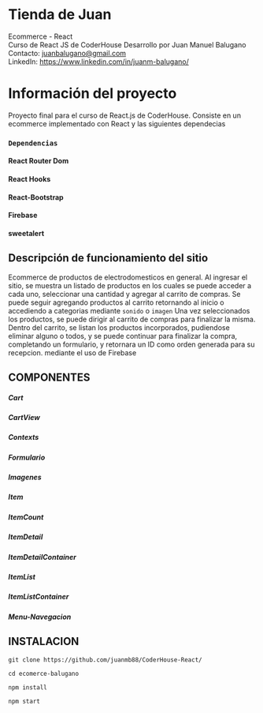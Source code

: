 # Tienda de Juan
Ecommerce - React \
Curso de React JS de CoderHouse
Desarrollo por Juan Manuel Balugano\
Contacto: juanbalugano@gmail.com\
LinkedIn: https://www.linkedin.com/in/juanm-balugano/

# Información del proyecto

Proyecto final para el curso de React.js de CoderHouse. 
Consiste en un ecommerce implementado con React y las siguientes dependecias
### `Dependencias`
#### React Router Dom
#### React Hooks
#### React-Bootstrap
#### Firebase
#### sweetalert


## Descripción de funcionamiento del sitio

Ecommerce de productos de electrodomesticos en general. Al ingresar el sitio, se muestra un listado de productos en los cuales se puede acceder a cada uno,
seleccionar una cantidad y agregar al carrito de compras. Se puede seguir agregando productos al carrito retornando al inicio o accediendo a categorias mediante ``sonido`` o ``imagen`` Una vez seleccionados los productos,
se puede dirigir al carrito de compras para finalizar la misma. Dentro del carrito, se listan los productos incorporados, pudiendose eliminar alguno o todos,
y se puede continuar para finalizar la compra, completando un formulario, y retornara un ID como orden generada para su recepcion. mediante el uso de Firebase

## COMPONENTES

##### Cart
##### CartView
##### Contexts
##### Formulario
##### Imagenes
##### Item
##### ItemCount
##### ItemDetail
##### ItemDetailContainer
##### ItemList
##### ItemListContainer
##### Menu-Navegacion

## INSTALACION

``git clone https://github.com/juanmb88/CoderHouse-React/``

``cd ecomerce-balugano``

``npm install``

``npm start``



